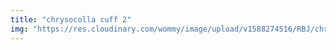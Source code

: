 ```yaml
---
title: "chrysocolla cuff 2"
img: "https://res.cloudinary.com/wommy/image/upload/v1588274516/RBJ/chrysocolla/29_vm9rth.jpg"
---
```

